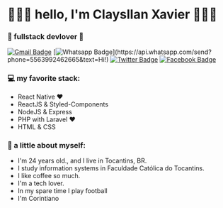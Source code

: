 <h1> 🧑🏿‍💻 hello, I'm Claysllan Xavier 🧑🏿‍💻 </h1>
<h3>🚀 fullstack devlover 🚀</h3>

[![Gmail Badge](https://img.shields.io/badge/-Gmail-c14438?style=flat-square&logo=Gmail&logoColor=white&link=mailto:claysllan@gmail.com)](mailto:claysllan@gmail.com)
[![Whatsapp Badge](https://img.shields.io/badge/-Whatsapp-4CA143?style=flat-square&labelColor=4CA143&logo=whatsapp&logoColor=white&link=https://api.whatsapp.com/send?phone=5563992462665&text=Hi!)](https://api.whatsapp.com/send?phone=5563992462665&text=Hi!)
[![Twitter Badge](https://img.shields.io/badge/-Twitter-1da1f2?style=flat-square&labelColor=1da1f2&logo=twitter&logoColor=white&link=https://www.twitter.com/claysllanxavier/)](https://www.twitter.com/claysllanxavier/)
[![Facebook Badge](https://img.shields.io/badge/-Facebook-3b5998?style=flat-square&labelColor=3b5998&logo=facebook&logoColor=white&link=https://www.facebook.com/claysllanxavier/)](https://www.facebook.com/claysllanxavier/)

### 💻 my favorite stack:
- React Native ❤
- ReactJS & Styled-Components
- NodeJS & Express
- PHP with Laravel ❤
- HTML & CSS

### 👨 a little about myself:
- I'm 24 years old., and I live in Tocantins, BR.
- I study information systems in Faculdade Católica do Tocantins.
- I like coffee so much.
- I'm a tech lover.
- In my spare time I play football
- I'm Corintiano
